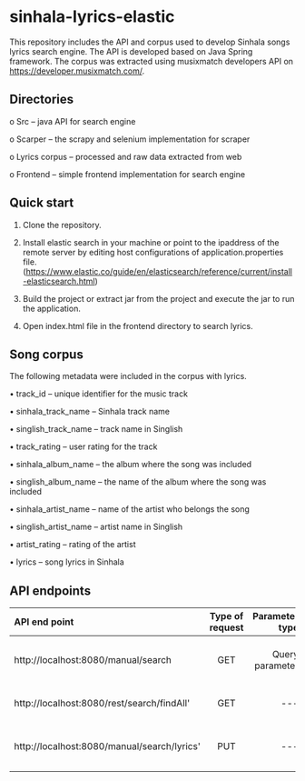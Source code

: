 # sinhala-lyrics-elastic
This repository includes the API and corpus used to develop Sinhala songs lyrics search engine. The API is developed based on Java Spring framework. The corpus was extracted using musixmatch developers API on https://developer.musixmatch.com/.
## Directories
o	Src – java API for search engine

o	Scarper – the scrapy and selenium implementation for scraper

o	Lyrics corpus – processed and raw data extracted from web

o	Frontend – simple frontend implementation for search engine

## Quick start
1. Clone the repository.

2. Install elastic search in your machine or point to the ipaddress of the remote server by editing host configurations of application.properties file. (https://www.elastic.co/guide/en/elasticsearch/reference/current/install-elasticsearch.html) 

3. Build the project or extract jar from the project and execute the jar to run the application.

4. Open index.html file in the frontend directory to search lyrics.
## Song corpus

The following metadata were included in the corpus with lyrics.

•	track_id – unique identifier for the music track

•	sinhala_track_name  – Sinhala track name

•	singlish_track_name  – track name in Singlish

•	track_rating – user rating for the track

•	sinhala_album_name  – the album where the song was included

•	singlish_album_name  – the name of the album where the song was included

•	sinhala_artist_name  – name of the artist who belongs the song

•	singlish_artist_name – artist name in Singlish

•	artist_rating – rating of the artist

•	lyrics – song lyrics in Sinhala

## API endpoints

| API end point       | Type of request     | Parameter type   |   Example  |Description |
| :------------- | :----------: | -----------: |----------- | -----------: |
|  http://localhost:8080/manual/search | GET | Query parameter    | http://localhost:8080/manual/search?id= අම්මා | Retrive lyrics realted to user query|
|http://localhost:8080/rest/search/findAll' | GET |  ---  |http://localhost:8080/rest/search/findAll' | Retrive all the lyrics in the corpus |
|http://localhost:8080/manual/search/lyrics'|PUT|---   |http://localhost:8080/manual/search/lyrics'| Add lyrics to the elastic database|
